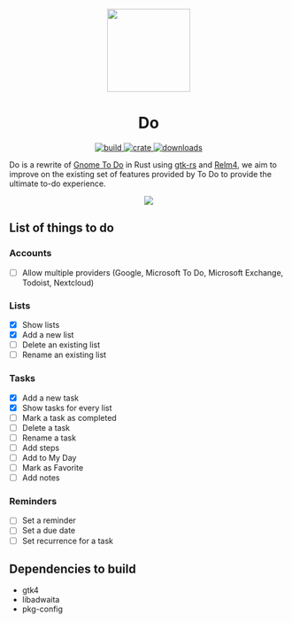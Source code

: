 <div align="center">
  <br>
  <img src="https://raw.githubusercontent.com/edfloreshz/do/main/src/resources/icons/do.edfloreshz.github.svg" width="150" />
  <h1>Do</h1>
  <a href="https://github.com/edfloreshz/do/actions/workflows/rust.yml">
    <img src="https://img.shields.io/github/workflow/status/edfloreshz/sensei/Rust?logo=GitHub" alt="build"/>
  </a>
  <a href="https://crates.io/crates/do">
    <img src="https://img.shields.io/crates/v/do?label=Do" alt="crate"/>
  </a>
   <a href="https://crates.io/crates/do">
    <img src="https://img.shields.io/crates/d/do" alt="downloads"/>
  </a>
</div>

Do is a rewrite of [Gnome To Do](https://flathub.org/apps/details/org.gnome.Todo) in Rust using [gtk-rs](https://gtk-rs.org/) and [Relm4](https://relm4.org/), we aim to improve on the existing set of features provided by To Do to provide the ultimate to-do experience.

<div align="center">
  <img src="https://user-images.githubusercontent.com/22224438/162361232-d3d5d5b9-11ca-45e3-9c85-3bee901828d0.png"/>
</div>


## List of things to do

### Accounts
- [ ] Allow multiple providers (Google, Microsoft To Do, Microsoft Exchange, Todoist, Nextcloud)

### Lists
- [x] Show lists
- [x] Add a new list
- [ ] Delete an existing list
- [ ] Rename an existing list

### Tasks
- [x] Add a new task
- [x] Show tasks for every list
- [ ] Mark a task as completed
- [ ] Delete a task
- [ ] Rename a task
- [ ] Add steps
- [ ] Add to My Day
- [ ] Mark as Favorite
- [ ] Add notes

### Reminders
- [ ] Set a reminder
- [ ] Set a due date
- [ ] Set recurrence for a task

## Dependencies to build
- gtk4
- libadwaita
- pkg-config
